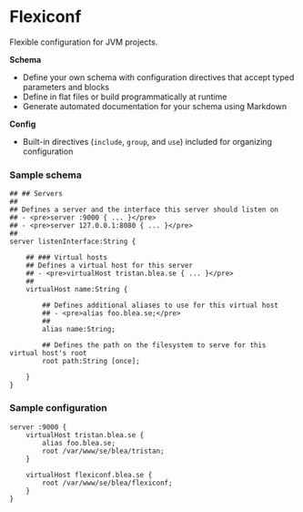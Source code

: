 # Flexiconf

Flexible configuration for JVM projects.

**Schema**
- Define your own schema with configuration directives that accept typed parameters and blocks
- Define in flat files or build programmatically at runtime
- Generate automated documentation for your schema using Markdown

**Config**
- Built-in directives (`include`, `group`, and `use`) included for organizing configuration

### Sample schema

```
## ## Servers
##
## Defines a server and the interface this server should listen on
## - <pre>server :9000 { ... }</pre>
## - <pre>server 127.0.0.1:8080 { ... }</pre>
##
server listenInterface:String {

    ## ### Virtual hosts
    ## Defines a virtual host for this server
    ## - <pre>virtualHost tristan.blea.se { ... }</pre>
    ##
    virtualHost name:String {

        ## Defines additional aliases to use for this virtual host
        ## - <pre>alias foo.blea.se;</pre>
        ##
        alias name:String;

        ## Defines the path on the filesystem to serve for this virtual host's root
        root path:String [once];

    }
}
```

### Sample configuration

```
server :9000 {
    virtualHost tristan.blea.se {
        alias foo.blea.se;
        root /var/www/se/blea/tristan;
    }

    virtualHost flexiconf.blea.se {
        root /var/www/se/blea/flexiconf;
    }
}
